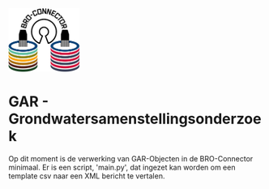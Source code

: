 
<img src=../static/img/broconnector.png width="140">

# GAR - Grondwatersamenstellingsonderzoek

Op dit moment is de verwerking van GAR-Objecten in de BRO-Connector minimaal.
Er is een script, 'main.py', dat ingezet kan worden om een template csv naar een XML bericht te vertalen.

